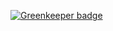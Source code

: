
[![Greenkeeper badge](https://badges.greenkeeper.io/kirangadhave/la-starter-pack.svg)](https://greenkeeper.io/)

